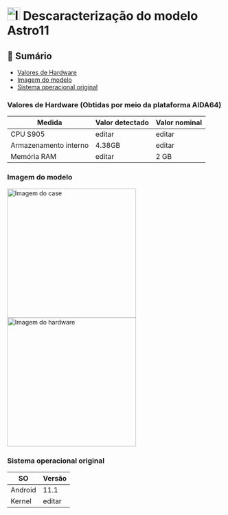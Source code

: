 # <img src="https://github.com/renanBatalha/FotografiaTVBox/blob/Main/ASTRO11/Astro11Frente.jpeg" alt="Imagem do case" width="30"/> Descaracterização do modelo Astro11

## 🔎 Sumário
- [Valores de Hardware](#valores-de-hardware) 
- [Imagem do modelo](#imagem-do-modelo)
- [Sistema operacional original](#sistema-operacional-original)


### Valores de Hardware (Obtidas por meio da plataforma AIDA64)


| Medida                   | Valor detectado | Valor nominal |
| ------------------------ | --------------  | ------------- |
| CPU S905                 |       editar    |     editar    |
| Armazenamento interno    |       4.38GB    |      editar   |
| Memória RAM              |       editar    |      2 GB     |


### Imagem do modelo

<img src="https://github.com/renanBatalha/FotografiaTVBox/blob/Main/ASTRO11/Astro11Frente.jpeg" alt="Imagem do case" width="300"/>
<img src="https://github.com/renanBatalha/FotografiaTVBox/blob/Main/ASTRO11/Astro11Placa.jpeg" alt="Imagem do hardware" width="300"/>

### Sistema operacional original


|SO      |Versão |
|--------|-------|
|Android | 11.1  |
|Kernel  | editar|

